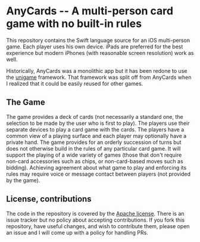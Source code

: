 # AnyCards -- A multi-person card game with no built-in rules

This repository contains the Swift language source for an iOS multi-person game.  Each player uses his own device.  iPads are preferred for the best experience but modern iPhones (with reasonable screen resolution) work as well.

Historically, AnyCards was a monolithic app but it has been redone to use the [unigame](https://github.com/joshuaauerbachwatson/unigame) framework.  That framework was split off from AnyCards when I realized that it could be easily reused for other games.

## The Game

The game provides a deck of cards (not necessarily a standard one, the selection to be made by the user who is first to play).  The players use their separate devices to play a card game with the cards.  The players have a common view of a playing surface and each player may optionally have a private hand.  The game provides for an orderly succession of turns but does not otherwise build in the rules of any particular card game.  It will support the playing of a wide variety of games (those that don't require non-card accessories such as chips, or non-card-based moves such as bidding).  Achieving agreement about what game to play and enforcing its rules may require voice or message contact between players (not provided by the game).

## License, contributions

The code in the repository is covered by the [Apache license](http://www.apache.org/licenses/LICENSE-2.0).  There is an issue tracker but no policy about accepting contributions.   If you fork this repository, have useful changes, and wish to contribute them, please open an issue and I will come up with a policy for handling PRs.
